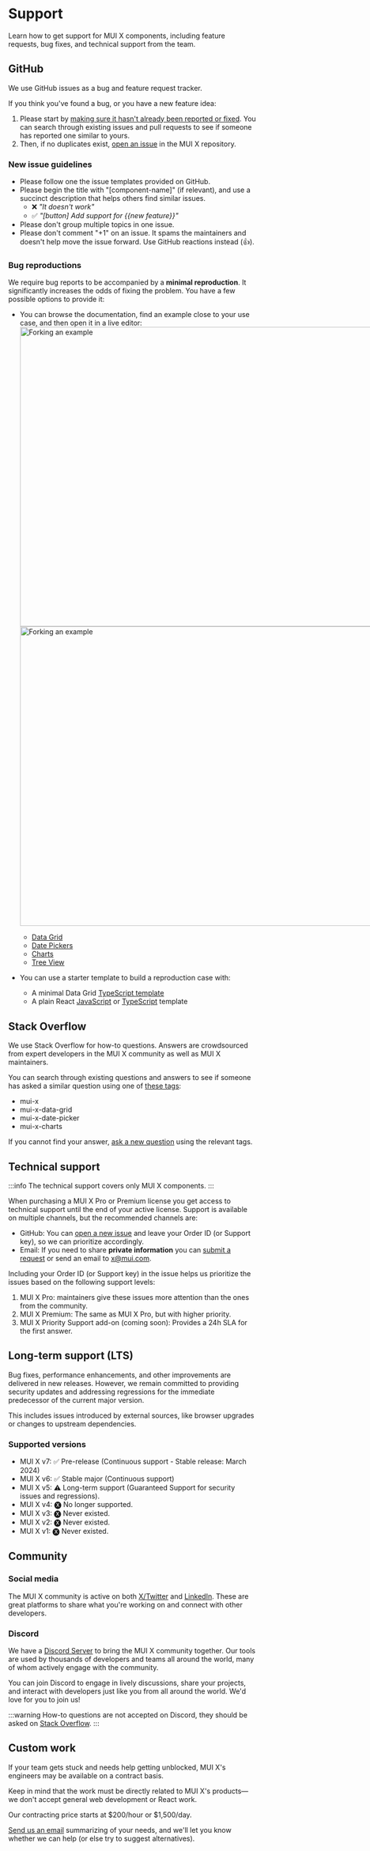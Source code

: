 # Support

<p class="description">Learn how to get support for MUI X components, including feature requests, bug fixes, and technical support from the team.</p>

## GitHub

We use GitHub issues as a bug and feature request tracker.

If you think you've found a bug, or you have a new feature idea:

1. Please start by [making sure it hasn't already been reported or fixed](https://github.com/mui/mui-x/issues?utf8=%E2%9C%93&q=is%3Aopen+is%3Aclosed).
   You can search through existing issues and pull requests to see if someone has reported one similar to yours.
2. Then, if no duplicates exist, [open an issue](https://github.com/mui/mui-x/issues/new/choose) in the MUI X repository.

### New issue guidelines

- Please follow one the issue templates provided on GitHub.
- Please begin the title with "[component-name]" (if relevant), and use a succinct description that helps others find similar issues.
  - ❌ _"It doesn't work"_
  - ✅ _"[button] Add support for {{new feature}}"_
- Please don't group multiple topics in one issue.
- Please don't comment "+1" on an issue. It spams the maintainers and doesn't help move the issue forward. Use GitHub reactions instead (👍).

### Bug reproductions

We require bug reports to be accompanied by a **minimal reproduction**.
It significantly increases the odds of fixing the problem.
You have a few possible options to provide it:

- You can browse the documentation, find an example close to your use case, and then open it in a live editor:
  <a href="/x/react-date-pickers/getting-started/#render-your-first-component">
  <span class="only-light-mode">
  <img src="/static/docs-infra/forking-an-example.png" alt="Forking an example" loading="lazy" width="1548" height="606" style="display: block; max-width: 774px;">
  </span>
  <span class="only-dark-mode">
  <img src="/static/docs-infra/forking-an-example-dark.png" alt="Forking an example" loading="lazy" width="1548" height="606" style="display: block; max-width: 774px;">
  </span>
  </a>

  - [Data Grid](/x/react-data-grid/#mit-version-free-forever)
  - [Date Pickers](/x/react-date-pickers/getting-started/#render-your-first-component)
  - [Charts](/x/react-charts/getting-started/#single-charts)
  - [Tree View](/x/react-tree-view/#simple-tree-view)

- You can use a starter template to build a reproduction case with:
  <!-- #default-branch-switch -->
  - A minimal Data Grid [TypeScript template](https://stackblitz.com/github/mui/mui-x/tree/next/bug-reproductions/x-data-grid?file=src/index.tsx)
  - A plain React [JavaScript](https://stackblitz.com/github/stackblitz/starters/tree/main/react) or [TypeScript](https://stackblitz.com/github/stackblitz/starters/tree/main/react-ts) template

## Stack Overflow

We use Stack Overflow for how-to questions. Answers are crowdsourced from expert developers in the MUI X community as well as MUI X maintainers.

You can search through existing questions and answers to see if someone has asked a similar question using one of [these tags](https://stackoverflow.com/questions/tagged/mui-x+or+mui-x-charts+or+mui-x-data-grid+or+mui-x-date-picker):

- mui-x
- mui-x-data-grid
- mui-x-date-picker
- mui-x-charts

If you cannot find your answer, [ask a new question](https://stackoverflow.com/questions/ask?tags=reactjs%20mui-x) using the relevant tags.

## Technical support

:::info
The technical support covers only MUI X components.
:::

When purchasing a MUI X Pro or Premium license you get access to technical support until the end of your active license.
Support is available on multiple channels, but the recommended channels are:

- GitHub: You can [open a new issue](https://github.com/mui/mui-x/issues/new/choose) and leave your Order ID (or Support key), so we can prioritize accordingly.
- Email: If you need to share **private information** you can [submit a request](https://support.mui.com/hc/en-us/requests/new?tf_360023797420=mui_x) or send an email to [x@mui.com](mailto:x@mui.com).

Including your Order ID (or Support key) in the issue helps us prioritize the issues based on the following support levels:

1. MUI X Pro: maintainers give these issues more attention than the ones from the community.
2. MUI X Premium: The same as MUI X Pro, but with higher priority.
3. MUI X Priority Support add-on (coming soon): Provides a 24h SLA for the first answer.

## Long-term support (LTS)

Bug fixes, performance enhancements, and other improvements are delivered in new releases.
However, we remain committed to providing security updates and addressing regressions for the immediate predecessor of the current major version.

This includes issues introduced by external sources, like browser upgrades or changes to upstream dependencies.

### Supported versions

- MUI X v7: ✅ Pre-release (Continuous support - Stable release: March 2024)
- MUI X v6: ✅ Stable major (Continuous support)
- MUI X v5: ⚠️ Long-term support (Guaranteed Support for security issues and regressions).
- MUI X v4: 🅧 No longer supported.
- MUI X v3: 🅧 Never existed.
- MUI X v2: 🅧 Never existed.
- MUI X v1: 🅧 Never existed.

## Community

### Social media

The MUI X community is active on both [X/Twitter](https://twitter.com/MUI_hq) and [LinkedIn](https://www.linkedin.com/company/mui/).
These are great platforms to share what you're working on and connect with other developers.

### Discord

We have a [Discord Server](https://mui.com/r/discord/) to bring the MUI X community together.
Our tools are used by thousands of developers and teams all around the world, many of whom actively engage with the community.

You can join Discord to engage in lively discussions, share your projects, and interact with developers just like you from all around the world. We'd love for you to join us!

:::warning
How-to questions are not accepted on Discord, they should be asked on [Stack Overflow](#stack-overflow).
:::

## Custom work

If your team gets stuck and needs help getting unblocked, MUI X's engineers may be available on a contract basis.

Keep in mind that the work must be directly related to MUI X's products—we don't accept general web development or React work.

Our contracting price starts at $200/hour or $1,500/day.

[Send us an email](mailto:custom-work@mui.com) summarizing of your needs, and we'll let you know whether we can help (or else try to suggest alternatives).
